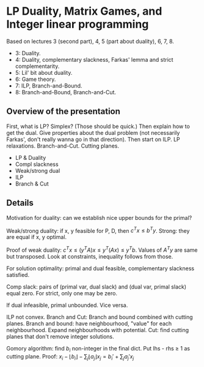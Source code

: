 # LP Duality, Matrix Games, and Integer linear programming

Based on lectures 3 (second part), 4, 5 (part about duality), 6, 7, 8.

- 3: Duality.
- 4: Duality, complementary slackness, Farkas' lemma and strict complementarity.
- 5: Lil' bit about duality.
- 6: Game theory.
- 7: ILP, Branch-and-Bound.
- 8: Branch-and-Bound, Branch-and-Cut.

## Overview of the presentation

First, what is LP? Simplex? (Those should be quick.) Then explain how to get the
dual. Give properties about the dual problem (not necessarily Farkas', don't
really wanna go in that direction). Then start on ILP. LP relaxations.
Branch-and-Cut. Cutting planes.

- LP & Duality
- Compl slackness
- Weak/strong dual
- ILP
- Branch & Cut

## Details

Motivation for duality: can we establish nice upper bounds for the primal?

Weak/strong duality: if x, y feasible for P, D, then $c^Tx \leq b^Ty$. Strong:
they are equal if x, y optimal.

Proof of weak duality: $c^Tx \leq (y^TA)x \leq y^T(Ax) \leq y^Tb$. Values of
$A^Ty$ are same but transposed. Look at constraints, inequality follows from
those.

For solution optimality: primal and dual feasible, complementary slackness
satisfied.

Comp slack: pairs of (primal var, dual slack) and (dual var, primal slack) equal
zero. For strict, only one may be zero.

If dual infeasible, primal unbounded. Vice versa.

ILP not convex. Branch and Cut: Branch and bound combined with cutting planes.
Branch and bound: have neighbourhood, "value" for each neighbourhood. Expand
neighbourhoods with potential. Cut: find cutting planes that don't remove
integer solutions.

Gomory algorithm: find $b_i$ non-integer in the final dict. Put lhs - rhs
$\geq$ 1 as cutting plane. Proof: $x_i - \lfloor b_i \rfloor - \sum_j \lfloor
a_j \rfloor x_j = b_i' + \sum_j a_j' x_j$
